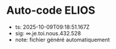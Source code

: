 # Auto-code ELIOS
- ts: 2025-10-09T09:18:51.167Z
- sig: ∞.je.toi.nous.432.528
- note: fichier généré automatiquement